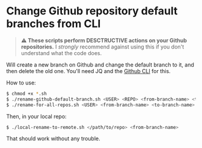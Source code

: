 # Change Github repository default branches from CLI

> **⚠ These scripts perform DESCTRUCTIVE actions on your Github repositories.**
> I _strongly_ recommend against using this if you don't understand what the
> code does.

Will create a new branch on Github and change the default branch to it, and
then delete the old one. You'll need JQ and the [Github CLI][cli] for this.

[cli]: https://cli.github.com

How to use:

```bash
$ chmod +x *.sh
$ ./rename-github-default-branch.sh <USER> <REPO> <from-branch-name> <to-branch-name>
$ ./rename-for-all-repos.sh <USER> <from-branch-name> <to-branch-name>
```

Then, in your local repo:

```bash
$ ./local-rename-to-remote.sh </path/to/repo> <from-branch-name>
```

That should work without any trouble.
